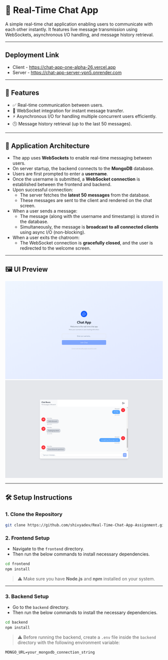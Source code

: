 # 📱 Real-Time Chat App

A simple real-time chat application enabling users to communicate with each other instantly. It features live message transmission using WebSockets, asynchronous I/O handling, and message history retrieval.

---

## Deployment Link

- Client - https://chat-app-one-alpha-26.vercel.app
- Server - https://chat-app-server-vpn5.onrender.com

---

## 🚀 Features

- ✅ Real-time communication between users.
- 🔌 WebSocket integration for instant message transfer.
- ⚡ Asynchronous I/O for handling multiple concurrent users efficiently.
- 🕓 Message history retrieval (up to the last 50 messages).

---

## 🧠 Application Architecture

- The app uses **WebSockets** to enable real-time messaging between users.
- On server startup, the backend connects to the **MongoDB** database.
- Users are first prompted to enter a **username**.
- Once the username is submitted, a **WebSocket connection** is established between the frontend and backend.
- Upon successful connection:
  - The server fetches the **latest 50 messages** from the database.
  - These messages are sent to the client and rendered on the chat screen.
- When a user sends a message:
  - The message (along with the username and timestamp) is stored in the database.
  - Simultaneously, the message is **broadcast to all connected clients** using async I/O (non-blocking).
- When a user exits the chatroom:
  - The WebSocket connection is **gracefully closed**, and the user is redirected to the welcome screen.

---

## 🖼️ UI Preview

<!-- You can insert your image link here -->

![Welcome Page](frontend/src/assets/screenshot-1.png)
![Chat Screen](frontend/src/assets/screenshot-2.png)

---

## 🛠️ Setup Instructions

### 1. Clone the Repository

```bash
git clone https://github.com/shivyadev/Real-Time-Chat-App-Assignment.git
```

### 2. Frontend Setup

- Navigate to the `frontend` directory.
- Then run the below commands to install necessary dependencies.

```bash
cd frontend
npm install
```

> ⚠️ Make sure you have **Node.js** and **npm** installed on your system.

---

### 3. Backend Setup

- Go to the `backend` directory.
- Then run the below commands to install the necessary dependencies.

```bash
cd backend
npm install
```

> ⚠️ Before running the backend, create a `.env` file inside the `backend` directory with the following environment variable:

```env
MONGO_URL=your_mongodb_connection_string
```
